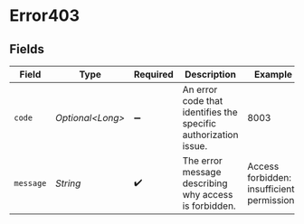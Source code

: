 # Error403


## Fields

| Field                                                           | Type                                                            | Required                                                        | Description                                                     | Example                                                         |
| --------------------------------------------------------------- | --------------------------------------------------------------- | --------------------------------------------------------------- | --------------------------------------------------------------- | --------------------------------------------------------------- |
| `code`                                                          | *Optional\<Long>*                                               | :heavy_minus_sign:                                              | An error code that identifies the specific authorization issue. | 8003                                                            |
| `message`                                                       | *String*                                                        | :heavy_check_mark:                                              | The error message describing why access is forbidden.           | Access forbidden: insufficient permissions                      |